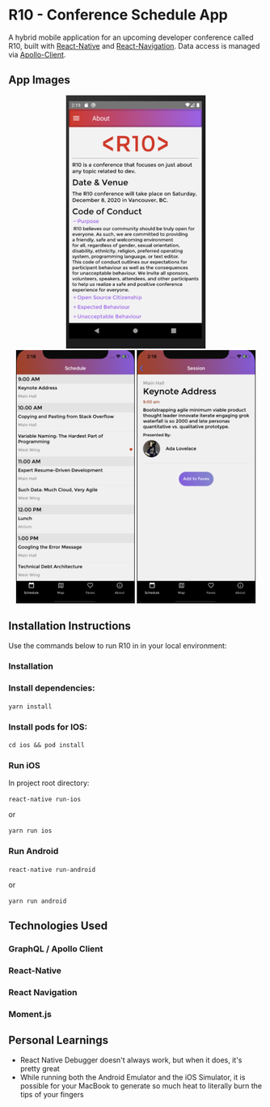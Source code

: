 # R10 - Conference Schedule App

A hybrid mobile application for an upcoming developer conference called R10, built with [React-Native](https://reactnative.dev/docs/getting-started) and [React-Navigation](https://reactnavigation.org/). Data access is managed via [Apollo-Client](https://www.apollographql.com/docs/react/).

## App Images

<p align="center">

<img src="./js/assets/images/read_me_screenshots/about_screen_android.png" height="500">
<img src="./js/assets/images/read_me_screenshots/home_screen_ios.png" height="500">
<img src="./js/assets/images/read_me_screenshots/session_screen_ios.png" height="500">
</p>

## Installation Instructions

Use the commands below to run R10 in in your local environment:

### Installation

### Install dependencies:

`yarn install`

### Install pods for IOS:

`cd ios && pod install`

### Run iOS

In project root directory:

`react-native run-ios`

or

`yarn run ios`

### Run Android

`react-native run-android`

or

`yarn run android`

## Technologies Used

### GraphQL / Apollo Client

### React-Native

### React Navigation

### Moment.js

## Personal Learnings

- React Native Debugger doesn't always work, but when it does, it's pretty great
- While running both the Android Emulator and the iOS Simulator, it is possible for your MacBook to generate so much heat to literally burn the tips of your fingers
